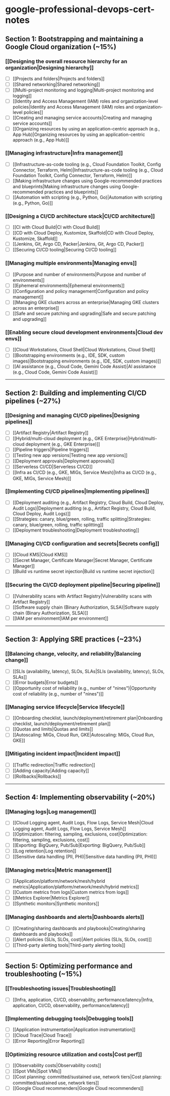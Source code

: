 # google-professional-devops-cert-notes

## Section 1: Bootstrapping and maintaining a Google Cloud organization (~15%)

### [[Designing the overall resource hierarchy for an organization|Designing hierarchy]]

- [ ] [[Projects and folders|Projects and folders]]  
- [ ] [[Shared networking|Shared networking]]  
- [ ] [[Multi-project monitoring and logging|Multi-project monitoring and logging]]  
- [ ] [[Identity and Access Management (IAM) roles and organization-level policies|Identity and Access Management (IAM) roles and organization-level policies]]  
- [ ] [[Creating and managing service accounts|Creating and managing service accounts]]  
- [ ] [[Organizing resources by using an application-centric approach (e.g., App Hub)|Organizing resources by using an application-centric approach (e.g., App Hub)]]  

### [[Managing infrastructure|Infra management]]

- [ ] [[Infrastructure-as-code tooling (e.g., Cloud Foundation Toolkit, Config Connector, Terraform, Helm)|Infrastructure-as-code tooling (e.g., Cloud Foundation Toolkit, Config Connector, Terraform, Helm)]]  
- [ ] [[Making infrastructure changes using Google-recommended practices and blueprints|Making infrastructure changes using Google-recommended practices and blueprints]]  
- [ ] [[Automation with scripting (e.g., Python, Go)|Automation with scripting (e.g., Python, Go)]]  

### [[Designing a CI/CD architecture stack|CI/CD architecture]]

- [ ] [[CI with Cloud Build|CI with Cloud Build]]  
- [ ] [[CD with Cloud Deploy, Kustomize, Skaffold|CD with Cloud Deploy, Kustomize, Skaffold]]  
- [ ] [[Jenkins, Git, Argo CD, Packer|Jenkins, Git, Argo CD, Packer]]  
- [ ] [[Securing CI/CD tooling|Securing CI/CD tooling]]  

### [[Managing multiple environments|Managing envs]]

- [ ] [[Purpose and number of environments|Purpose and number of environments]]  
- [ ] [[Ephemeral environments|Ephemeral environments]]  
- [ ] [[Configuration and policy management|Configuration and policy management]]  
- [ ] [[Managing GKE clusters across an enterprise|Managing GKE clusters across an enterprise]]  
- [ ] [[Safe and secure patching and upgrading|Safe and secure patching and upgrading]]  

### [[Enabling secure cloud development environments|Cloud dev envs]]

- [ ] [[Cloud Workstations, Cloud Shell|Cloud Workstations, Cloud Shell]]  
- [ ] [[Bootstrapping environments (e.g., IDE, SDK, custom images)|Bootstrapping environments (e.g., IDE, SDK, custom images)]]  
- [ ] [[AI assistance (e.g., Cloud Code, Gemini Code Assist)|AI assistance (e.g., Cloud Code, Gemini Code Assist)]]  

---

## Section 2: Building and implementing CI/CD pipelines (~27%)

### [[Designing and managing CI/CD pipelines|Designing pipelines]]

- [ ] [[Artifact Registry|Artifact Registry]]  
- [ ] [[Hybrid/multi-cloud deployment (e.g., GKE Enterprise)|Hybrid/multi-cloud deployment (e.g., GKE Enterprise)]]  
- [ ] [[Pipeline triggers|Pipeline triggers]]  
- [ ] [[Testing new app versions|Testing new app versions]]  
- [ ] [[Deployment approvals|Deployment approvals]]  
- [ ] [[Serverless CI/CD|Serverless CI/CD]]  
- [ ] [[Infra as CI/CD (e.g., GKE, MIGs, Service Mesh)|Infra as CI/CD (e.g., GKE, MIGs, Service Mesh)]]  

### [[Implementing CI/CD pipelines|Implementing pipelines]]

- [ ] [[Deployment auditing (e.g., Artifact Registry, Cloud Build, Cloud Deploy, Audit Logs)|Deployment auditing (e.g., Artifact Registry, Cloud Build, Cloud Deploy, Audit Logs)]]  
- [ ] [[Strategies: canary, blue/green, rolling, traffic splitting|Strategies: canary, blue/green, rolling, traffic splitting]]  
- [ ] [[Deployment troubleshooting|Deployment troubleshooting]]  

### [[Managing CI/CD configuration and secrets|Secrets config]]

- [ ] [[Cloud KMS|Cloud KMS]]  
- [ ] [[Secret Manager, Certificate Manager|Secret Manager, Certificate Manager]]  
- [ ] [[Build vs runtime secret injection|Build vs runtime secret injection]]  

### [[Securing the CI/CD deployment pipeline|Securing pipeline]]

- [ ] [[Vulnerability scans with Artifact Registry|Vulnerability scans with Artifact Registry]]  
- [ ] [[Software supply chain (Binary Authorization, SLSA)|Software supply chain (Binary Authorization, SLSA)]]  
- [ ] [[IAM per environment|IAM per environment]]  

---

## Section 3: Applying SRE practices (~23%)

### [[Balancing change, velocity, and reliability|Balancing change]]

- [ ] [[SLIs (availability, latency), SLOs, SLAs|SLIs (availability, latency), SLOs, SLAs]]  
- [ ] [[Error budgets|Error budgets]]  
- [ ] [[Opportunity cost of reliability (e.g., number of "nines")|Opportunity cost of reliability (e.g., number of "nines")]]  

### [[Managing service lifecycle|Service lifecycle]]

- [ ] [[Onboarding checklist, launch/deployment/retirement plan|Onboarding checklist, launch/deployment/retirement plan]]  
- [ ] [[Quotas and limits|Quotas and limits]]  
- [ ] [[Autoscaling: MIGs, Cloud Run, GKE|Autoscaling: MIGs, Cloud Run, GKE]]  

### [[Mitigating incident impact|Incident impact]]

- [ ] [[Traffic redirection|Traffic redirection]]  
- [ ] [[Adding capacity|Adding capacity]]  
- [ ] [[Rollbacks|Rollbacks]]  

---

## Section 4: Implementing observability (~20%)

### [[Managing logs|Log management]]

- [ ] [[Cloud Logging agent, Audit Logs, Flow Logs, Service Mesh|Cloud Logging agent, Audit Logs, Flow Logs, Service Mesh]]  
- [ ] [[Optimization: filtering, sampling, exclusions, cost|Optimization: filtering, sampling, exclusions, cost]]  
- [ ] [[Exporting: BigQuery, Pub/Sub|Exporting: BigQuery, Pub/Sub]]  
- [ ] [[Log retention|Log retention]]  
- [ ] [[Sensitive data handling (PII, PHI)|Sensitive data handling (PII, PHI)]]  

### [[Managing metrics|Metric management]]

- [ ] [[Application/platform/network/mesh/hybrid metrics|Application/platform/network/mesh/hybrid metrics]]  
- [ ] [[Custom metrics from logs|Custom metrics from logs]]  
- [ ] [[Metrics Explorer|Metrics Explorer]]  
- [ ] [[Synthetic monitors|Synthetic monitors]]  

### [[Managing dashboards and alerts|Dashboards alerts]]

- [ ] [[Creating/sharing dashboards and playbooks|Creating/sharing dashboards and playbooks]]  
- [ ] [[Alert policies (SLIs, SLOs, cost)|Alert policies (SLIs, SLOs, cost)]]  
- [ ] [[Third-party alerting tools|Third-party alerting tools]]  

---

## Section 5: Optimizing performance and troubleshooting (~15%)

### [[Troubleshooting issues|Troubleshooting]]

- [ ] [[Infra, application, CI/CD, observability, performance/latency|Infra, application, CI/CD, observability, performance/latency]]  

### [[Implementing debugging tools|Debugging tools]]

- [ ] [[Application instrumentation|Application instrumentation]]  
- [ ] [[Cloud Trace|Cloud Trace]]  
- [ ] [[Error Reporting|Error Reporting]]  

### [[Optimizing resource utilization and costs|Cost perf]]

- [ ] [[Observability costs|Observability costs]]  
- [ ] [[Spot VMs|Spot VMs]]  
- [ ] [[Cost planning: committed/sustained use, network tiers|Cost planning: committed/sustained use, network tiers]]  
- [ ] [[Google Cloud recommenders|Google Cloud recommenders]]  
